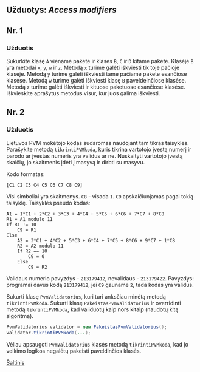 
## Užduotys: *Access modifiers*

## Nr. 1

### Užduotis

Sukurkite klasę `A` viename pakete ir klases `B`, `C` ir `D` kitame pakete. 
Klasėje `B` yra metodai `x`, `y`, `w` ir `z`. Metodą `x` turime galėti iškviesti tik toje pačioje klasėje. Metodą `y` turime galėti iškviesti tame pačiame pakete esančiose klasėse. Metodą `w` turime galėti iškviesti klasę `B` paveldeinčiose klasėse. Metodą `z` turime galėti iškviesti ir kituose paketuose esančiose klasėse. Iškvieskite aprašytus metodus visur, kur juos galima iškviesti.

## Nr. 2

### Užduotis

Lietuvos PVM mokėtojo kodas sudaromas naudojant tam tikras taisykles. Parašykite metodą `tikrintiPVMkoda`, kuris tikrina vartotojo įvestą numerį ir parodo ar įvestas numeris yra validus ar ne. Nuskaityti vartotojo įvestą skaičių, jo skaitmenis įdėti į masyvą ir dirbti su masyvu.

Kodo formatas: 
```
[C1 C2 C3 C4 C5 C6 C7 C8 C9]
```
Visi simboliai yra skaitmenys. `C8` - visada `1`. `C9` apskaičiuojamas pagal tokią taisyklę. Taisyklės pseudo kodas:
```
A1 = 1*C1 + 2*C2 + 3*C3 + 4*C4 + 5*C5 + 6*C6 + 7*C7 + 8*C8
R1 = A1 modulo 11
If R1 != 10 
    C9 = R1
Else
    A2 = 3*C1 + 4*C2 + 5*C3 + 6*C4 + 7*C5 + 8*C6 + 9*C7 + 1*C8
    R2 = A2 modulo 11
    If R2 == 10
        C9 = 0
    Else 
        C9 = R2

```
Validaus numerio pavyzdys - `213179412`, nevalidaus - `213179422`. Pavyzdys: programai davus kodą `213179412`, jei `C9` gauname `2`, tada kodas yra validus.

Sukurti klasę `PvmValidatorius`, kuri turi anksčiau minėtą metodą `tikrintiPVMkoda`. Sukurti klasę `PakeistasPvmValidatorius` ir overridinti metodą `tikrintiPVMkoda`, kad validuotų kaip nors kitaip (naudotų kitą algoritmą).

```java
PvmValidatorius validator = new PakeistasPvmValidatorius();
validator.tikrintiPVMkoda(...);
```

Vėliau apsaugoti `PvmValidatorius` klasės metodą `tikrintiPVMkoda`, kad jo veikimo logikos negalėtų pakeisti paveldinčios klasės.

[Šaltinis](https://www.google.com/url?sa=t&rct=j&q=&esrc=s&source=web&cd=14&ved=2ahUKEwixyoqIzdPfAhVCjSwKHYxdCPQQFjANegQIBBAC&url=http%3A%2F%2F85.81.229.78%2Fsystems%2FDKVIES%2F-%2520Arkiv%2FAlgoritme%25E6ndringer%2FVIES-VAT%2520Validation%2520Routines-v15.0.doc&usg=AOvVaw2mVLkFoVBQrUnVUfRafihp&fbclid=IwAR3k9SQy7HuSO_HSM9xfbqStjjfR90tbaDK-SRzr1PeTSUp9TfIKJcxpOxg)


